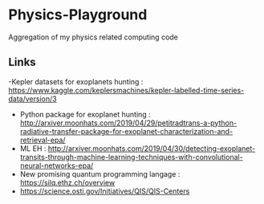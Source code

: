 # Physics-Playground
Aggregation of my physics related computing code

## Links
-Kepler datasets for exoplanets hunting : https://www.kaggle.com/keplersmachines/kepler-labelled-time-series-data/version/3
- Python package for exoplanet hunting : http://arxiver.moonhats.com/2019/04/29/petitradtrans-a-python-radiative-transfer-package-for-exoplanet-characterization-and-retrieval-epa/
- ML EH : http://arxiver.moonhats.com/2019/04/30/detecting-exoplanet-transits-through-machine-learning-techniques-with-convolutional-neural-networks-epa/
- New promising quantum programming langage : https://silq.ethz.ch/overview
- https://science.osti.gov/Initiatives/QIS/QIS-Centers
